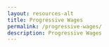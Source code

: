 ```yaml
---
layout: resources-alt
title: Progressive Wages
permalink: /progressive-wages/
description: Progressive Wages
---
```

